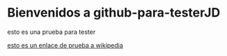 # Bienvenidos a github-para-testerJD

esto es una prueba para tester

[esto es un enlace de prueba a wikipedia](https://wikipedia.org)
